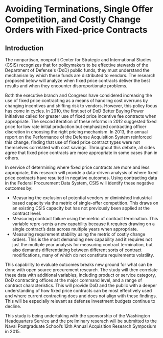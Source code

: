 # Avoiding Terminations, Single Offer Competition, and Costly Change Orders with Fixed-price Contracts

## Introduction
The nonpartisan, nonprofit Center for Strategic and International Studies (CSIS) recognizes that for policymakers to be effective stewards of the Department of Defense's (DoD) public funds, they must understand the mechanism by which these funds are distributed to vendors. The research proposed below will analyze when fixed price contracts deliver the best results and when they encounter disproportionate problems.

Both the executive branch and Congress have considered increasing the use of fixed price contracting as a means of handling cost overruns by changing incentives and shifting risk to vendors. However, this policy focus has come in cycles. In 2010, the first set of DoD Better Buying Power Initiatives called for greater use of fixed price incentive fee contracts when appropriate. The second iteration of these reforms in 2012 suggested fixed price for low rate initial production but emphasized contracting officer discretion in choosing the right pricing mechanism. In 2013, the annual report on the Performance of the Defense Acquisition System reinforced this change, finding that use of fixed price contract types were not themselves correlated with cost savings. Throughout this debate, all sides agree that fixed price contracts are more appropriate in some cases than in others. 

In service of determining where fixed price contracts are more and less appropriate, this research will provide a data-driven analysis of where fixed price contracts have resulted in negative outcomes. Using contracting data in the Federal Procurement Data System, CSIS will identify these negative outcomes by: 
*	Measuring the exclusion of potential vendors or diminished industrial based capacity via the metric of single-offer competition. This draws on an existing CSIS capacity but has not previously been applied at the contract level.
*	Measuring contract failure using the metric of contract termination. This variable repre-sents a new capability because it requires drawing on a single contract’s data across multiple years when appropriate.
*	Measuring requirement stability using the metric of costly change orders. This is the most demanding new capability and it requires not just the multiple year analysis for measuring contract termination, but also demands differentiating between different sorts of contract modifications, many of which do not constitute requirements volatility.

This capability to evaluate outcomes breaks new ground for what can be done with open source procurement research. The study will then correlate these data with additional variables, including product or service category, DoD contracting offices at the major command level, and a range of contract characteristics. This will provide DoD and the public with a deeper understanding of how fixed price contracts can be most effectively used and where current contracting does and does not align with these findings. This will be especially relevant as defense investment budgets continue to decline. 

This study is being undertaking with the sponsorship of the Washington Headquarters Service and the preliminary reserach will be submitted to the  Naval Postgraduate School’s 12th Annual Acquisition Research Symposium in 2015. 
